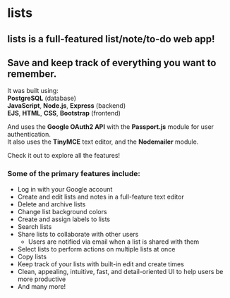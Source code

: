 # **lists**

## **lists is a full-featured list/note/to-do web app!** 
## **Save and keep track of everything you want to remember**.

It was built using:  
**PostgreSQL** (database)  
**JavaScript**, **Node.js**, **Express** (backend)  
**EJS**, **HTML**, **CSS**, **Bootstrap** (frontend)  

And uses the **Google OAuth2 API** with the **Passport.js** module for user authentication.  
It also uses the **TinyMCE** text editor, and the **Nodemailer** module.

Check it out to explore all the features!

### **Some of the primary features include:**
- Log in with your Google account
- Create and edit lists and notes in a full-feature text editor
- Delete and archive lists
- Change list background colors
- Create and assign labels to lists
- Search lists
- Share lists to collaborate with other users
    - Users are notified via email when a list is shared with them
- Select lists to perform actions on multiple lists at once
- Copy lists
- Keep track of your lists with built-in edit and create times
- Clean, appealing, intuitive, fast, and detail-oriented UI to help users be more productive
- And many more!